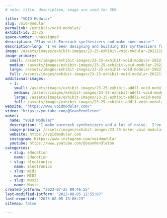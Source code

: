 ```yaml
---
# note: title, description, image are used for SEO

title: "VOID Modular"
slug: void-modular
permalink: /exhibits/void-modular/
exhibit-id: 23-25
space-number: Unassigned
description: "Play with Eurorack synthesizers and make some noise!"
description-long: "I've been designing and building DIY synthesizers for years.  Come play with them while I attempt to explain them to you!"
image: /assets/images/exhibit-images/23-25-exhibit-void-modular-20221106-105325-large.jpg
image-primary: 
  small: /assets/images/exhibit-images/23-25-exhibit-void-modular-20221106-105325-small.jpg
  medium: /assets/images/exhibit-images/23-25-exhibit-void-modular-20221106-105325-medium.jpg
  large: /assets/images/exhibit-images/23-25-exhibit-void-modular-20221106-105325-large.jpg
  full: /assets/images/exhibit-images/23-25-exhibit-void-modular-20221106-105325-full.jpg
additional-images: 
  - 1:
    small: /assets/images/exhibit-images/23-25-exhibit-addl1-void-modular-20221106-104845-small.jpg
    medium: /assets/images/exhibit-images/23-25-exhibit-addl1-void-modular-20221106-104845-medium.jpg
    large: /assets/images/exhibit-images/23-25-exhibit-addl1-void-modular-20221106-104845-large.jpg
    full: /assets/images/exhibit-images/23-25-exhibit-addl1-void-modular-20221106-104845-full.jpg
website: "https://www.voidmodular.com/"
video: "https://youtube.com/@SeanPendleton"
maker: 
  name: "VOID Modular"
  description: "I make eurorack synthesizers and a lot of noise.  I've been designing my own synthesizers and electronics for 20 years."
  image-primary: /assets/images/exhibit-images/23-25-maker-void-modular-procreate-edit-medium.JPG
  website: https://voidmodular.com
  instagram: https://www.instagram.com/voidmodular
  youtube: https://www.youtube.com/@SeanPendleton
categories: 
  - slug: education
    name: Education
  - slug: electronics
    name: Electronics
  - slug: midi
    name: MIDI
  - slug: music
    name: Music
created-jotform: "2023-07-25 09:46:55"
last-modified-jotform: "2023-08-05 12:55:07"
last-exported: "2023-08-05 13:06:23"
sitemap: false

---
```

